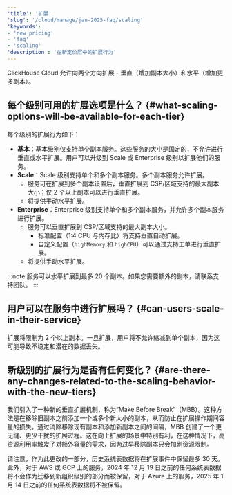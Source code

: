 ```yaml
---
'title': '扩展'
'slug': '/cloud/manage/jan-2025-faq/scaling'
'keywords':
- 'new pricing'
- 'faq'
- 'scaling'
'description': '在新定价层中的扩展行为'
---
```


ClickHouse Cloud 允许向两个方向扩展 - 垂直（增加副本大小）和水平（增加更多副本）。

## 每个级别可用的扩展选项是什么？ {#what-scaling-options-will-be-available-for-each-tier}

每个级别的扩展行为如下：

* **基本**：基本级别仅支持单个副本服务。这些服务的大小是固定的，不允许进行垂直或水平扩展。用户可以升级到 Scale 或 Enterprise 级别以扩展他们的服务。
* **Scale**：Scale 级别支持单个和多个副本服务。多个副本服务允许扩展。
    * 服务可在扩展到多个副本设置后，垂直扩展到 CSP/区域支持的最大副本大小；仅 2 个以上副本可以进行垂直扩展。
    * 将提供手动水平扩展。
* **Enterprise**：Enterprise 级别支持单个和多个副本服务，并允许多个副本服务进行扩展。
    * 服务可以垂直扩展到 CSP/区域支持的最大副本大小。
        * 标准配置（1:4 CPU 与内存比）将支持垂直自动扩展。
        * 自定义配置（`highMemory` 和 `highCPU`）可以通过支持工单进行垂直扩展。
    * 将提供手动水平扩展。

:::note
服务可以水平扩展到最多 20 个副本。如果您需要额外的副本，请联系支持团队。
:::

## 用户可以在服务中进行扩展吗？ {#can-users-scale-in-their-service}

扩展将限制为 2 个以上副本。一旦扩展，用户将不允许缩减到单个副本，因为这可能导致不稳定和潜在的数据丢失。

## 新级别的扩展行为是否有任何变化？ {#are-there-any-changes-related-to-the-scaling-behavior-with-the-new-tiers}

我们引入了一种新的垂直扩展机制，称为“Make Before Break”（MBB）。这种方法是在移除旧副本之前添加一个或多个新大小的副本，从而防止在扩展操作期间容量的损失。通过消除移除现有副本和添加新副本之间的间隔，MBB 创建了一个更无缝、更少干扰的扩展过程。这在向上扩展的场景中特别有利，在这种情况下，高资源利用率触发了对额外容量的需求，因为过早移除副本只会加剧资源限制。

请注意，作为此更改的一部分，历史系统表数据将在扩展事件中保留最多 30 天。此外，对于 AWS 或 GCP 上的服务，2024 年 12 月 19 日之前的任何系统表数据将不会作为迁移到新组织级别的部分而被保留，对于 Azure 上的服务，2025 年 1 月 14 日之前的任何系统表数据将不被保留。
